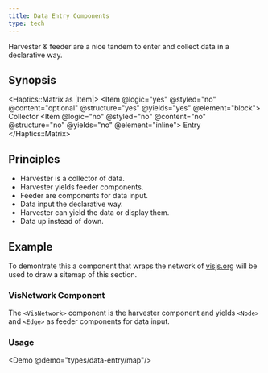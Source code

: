 ```yaml
---
title: Data Entry Components
type: tech
---
```


Harvester & feeder are a nice tandem to enter and collect data in a declarative way.

## Synopsis

<Haptics::Matrix as |Item|>
<Item @logic="yes" @styled="no" @content="optional" @structure="yes" @yields="yes" @element="block">
Collector
</Item>
<Item @logic="no" @styled="no" @content="no" @structure="no" @yields="no" @element="inline">
Entry
</Item>
</Haptics::Matrix>

## Principles

- Harvester is a collector of data.
- Harvester yields feeder components.
- Feeder are components for data input.
- Data input the declarative way.
- Harvester can yield the data or display them.
- Data up instead of down.

## Example

To demontrate this a component that wraps the network of
[visjs.org](https://visjs.org) will be used to draw a
sitemap of this section.

### VisNetwork Component

The `<VisNetwork>` component is the harvester component and yields `<Node>` and
`<Edge>` as feeder components for data input.

### Usage

<Demo @demo="types/data-entry/map"/>
